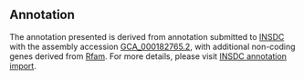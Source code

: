 

Annotation
----------

The annotation presented is derived from annotation submitted to
[INSDC](http://www.insdc.org) with the assembly accession
[GCA\_000182765.2](http://www.ebi.ac.uk/ena/data/view/GCA_000182765.2),
with additional non-coding genes derived from
[Rfam](http://rfam.xfam.org/). For more details, please visit [INSDC
annotation
import](http://ensemblgenomes.org/info/data/insdc_annotation).
